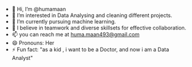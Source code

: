- 👋 Hi, I’m @humamaan
- 👀 I’m interested in Data Analysing and cleaning different projects.
- 🌱 I’m currently pursuing machine learning.
- 💞️ I believe in teamwork and diverse skillsets for effective collaboration.
- 📫 you can reach me at huma.maan493@gmail.com
- 😄 Pronouns: Her
- ⚡ Fun fact: "as a kid , i want to be a Doctor, and now i am a Data Analyst"

<!---
humamaan/humamaan is a ✨ special ✨ repository because its `README.md` (this file) appears on your GitHub profile.
You can click the Preview link to take a look at your changes.
--->
